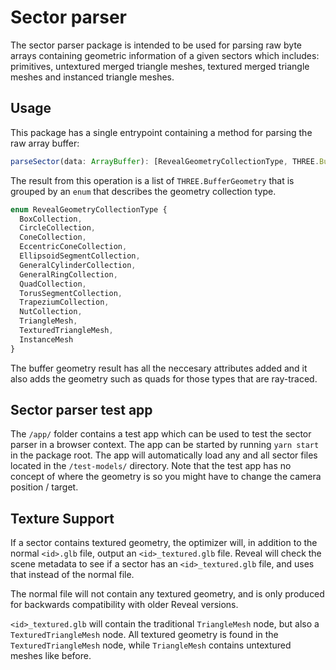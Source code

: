 # Sector parser
The sector parser package is intended to be used for parsing raw byte arrays containing geometric information of a given sectors which includes: primitives, untextured merged triangle meshes, textured merged triangle meshes and instanced triangle meshes.

## Usage
This package has a single entrypoint containing a method for parsing the raw array buffer:

```ts
parseSector(data: ArrayBuffer): [RevealGeometryCollectionType, THREE.BufferGeometry][];
```

The result from this operation is a list of `THREE.BufferGeometry` that is grouped by an `enum` that describes the geometry collection type.

```ts
enum RevealGeometryCollectionType {
  BoxCollection,
  CircleCollection,
  ConeCollection,
  EccentricConeCollection,
  EllipsoidSegmentCollection,
  GeneralCylinderCollection,
  GeneralRingCollection,
  QuadCollection,
  TorusSegmentCollection,
  TrapeziumCollection,
  NutCollection,
  TriangleMesh,
  TexturedTriangleMesh,
  InstanceMesh
}
```
The buffer geometry result has all the neccesary attributes added and it also adds the geometry such as quads for those types that are ray-traced.

## Sector parser test app
The `/app/` folder contains a test app which can be used to test the sector parser in a browser context. The app can be started by running `yarn start` in the package root.
The app will automatically load any and all sector files located in the `/test-models/` directory. Note that the test app has no concept of where the geometry is so you might have to change the camera position / target.

## Texture Support

If a sector contains textured geometry, the optimizer will, in addition to the normal `<id>.glb` file, output an `<id>_textured.glb` file. Reveal will check the scene metadata to see if a sector has an `<id>_textured.glb` file, and uses that instead of the normal file.

The normal file will not contain any textured geometry, and is only produced for backwards compatibility with older Reveal versions.

`<id>_textured.glb` will contain the traditional `TriangleMesh` node, but also a `TexturedTriangleMesh` node. All textured geometry is found in the `TexturedTriangleMesh` node, while `TriangleMesh` contains untextured meshes like before.
